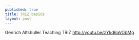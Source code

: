 ```yaml
---
published: true
title: TRIZ basics
layout: post
---
```

Genrich Altshuller Teaching TRIZ
http://youtu.be/zYkd6aVObMg
